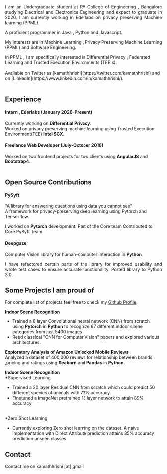 <br/>
<p style='text-align: justify;'>I am an Undergraduate student at RV College of Engineering , Bangalore studying Electrical and Electronics Engineering and expect to graduate in 2020. I am currently working in Ederlabs on privacy preserving Machine learning (PPML).</p>

A proficient programmer in Java , Python and Javascript. 
<br/>
<p style='text-align: justify;'>My interests are in Machine Learning , Privacy Preserving Machine Learning (PPML) and Software Engineering.</p>
In PPML , I am specifically interested in Differential Privacy , Federated Learning and Trusted Execution Environments (TEE's). 
<br/>
<br/>
Available on Twitter as [kamathhrishi](https://twitter.com/kamathhrishi) and on [LinkedIn](https://www.linkedin.com/in/kamathhrishi/).
<br/> 
<br/>

## Experience
#### Intern , Ederlabs  (January 2020-Present)
Currently working on **Differential Privacy**. 
<br/>
Worked on privacy preserving machine learning using Trusted Execution Environment(TEE) **Intel SGX**. 

#### Freelance Web Developer  (July-October 2018)
Worked on two frontend projects for two clients using **AngularJS** and **Bootstrap4**. 
<br/>
<br/>
## Open Source Contributions

#### PySyft
"A library for answering questions using data you cannot see"
<br/>
A framework for privacy-preserving deep learning using Pytorch and Tensorflow.

I worked on **Pytorch** development.
Part of the Core team
Contributed to Core PySyft Team

#### Deepgaze
Computer Vision library for human-computer interaction in **Python**
<br/>
<p style='text-align: justify;'>
I have refactored certain parts of the library for improved usability and wrote test cases to ensure accurate functionality. Ported library to Python 3.0.
</p>

## Some Projects I am proud of

For complete list of projects feel free to check my [Github Profile](https://github.com/kamathhrishi).

**Indoor Scene Recognition**
<br/>
- Trained a 8 layer Convolutional neural network (CNN) from scratch using **Pytorch** in **Python** to recognize 67 different indoor scene categories from just 5400 images. 
- Read classical "CNN for Computer Vision" papers and explored various architectures.

**Exploratory Analysis of Amazon Unlocked Mobile Reviews**
<br/>
Analyzed a dataset of 400,000 reviews for relationship between brands ,pricing and ratings using **Seaborn** and **Pandas** in **Python**.

**Indoor Scene Recognition**
<br/>
*Supervised Learning
<br/>

- Trained a 30 layer Residual CNN from scratch which could predict 50 different species of animals with 72% accuracy
- Finetuned a ImageNet pretrained 18 layer network to attain 89% accuracy 

<br/>
*Zero Shot Learning
<br/>

- Currently exploring Zero shot learning on the dataset. A naive implementation with Direct Attribute prediction attains 35% accuracy prediction unseen classes. 

## Contact
Contact me on kamathhrishi [at] gmail <dot com>
